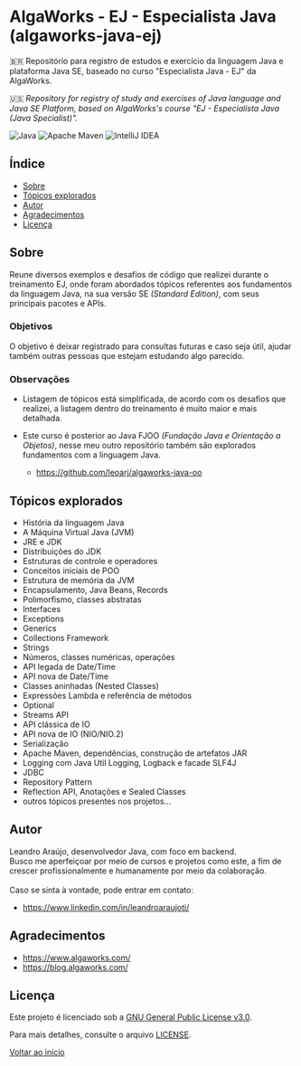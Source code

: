 # AlgaWorks - EJ - Especialista Java (algaworks-java-ej)

🇧🇷
Repositório para registro de estudos e exercício da linguagem Java e plataforma Java SE, baseado no curso "Especialista Java - EJ" da AlgaWorks.

🇺🇸
*Repository for registry of study and exercises of Java language and Java SE Platform, based on AlgaWorks's course "EJ - Especialista Java (Java Specialist)".*

![Java](https://img.shields.io/badge/java-%23ED8B00.svg?style=for-the-badge&logo=openjdk&logoColor=white)
![Apache Maven](https://img.shields.io/badge/Apache%20Maven-C71A36?style=for-the-badge&logo=Apache%20Maven&logoColor=white)
![IntelliJ IDEA](https://img.shields.io/badge/IntelliJIDEA-000000.svg?style=for-the-badge&logo=intellij-idea&logoColor=white)

## Índice
- [Sobre](#sobre)
- [Tópicos explorados](#tópicos-explorados)
- [Autor](#autor)
- [Agradecimentos](#agradecimentos)
- [Licença](#licença)

## Sobre
Reune diversos exemplos e desafios de código que realizei durante o treinamento EJ, onde foram abordados tópicos referentes aos fundamentos da linguagem Java, na sua versão SE *(Standard Edition)*, com seus principais pacotes e APIs.

### Objetivos
O objetivo é deixar registrado para consultas futuras e caso seja útil, ajudar também outras pessoas que estejam estudando algo parecido.

### Observações
- Listagem de tópicos está simplificada, de acordo com os desafios que realizei, a listagem dentro do treinamento é muito maior e mais detalhada.

- Este curso é posterior ao Java FJOO *(Fundação Java e Orientação a Objetos)*,
nesse meu outro repositório também são explorados fundamentos com a linguagem Java.
    - https://github.com/leoarj/algaworks-java-oo

## Tópicos explorados
- História da linguagem Java
- A Máquina Virtual Java (JVM)
- JRE e JDK
- Distribuições do JDK
- Estruturas de controle e operadores
- Conceitos iniciais de POO
- Estrutura de memória da JVM
- Encapsulamento, Java Beans, Records
- Polimorfismo, classes abstratas
- Interfaces
- Exceptions
- Generics
- Collections Framework
- Strings
- Números, classes numéricas, operações
- API legada de Date/Time
- API nova de Date/Time
- Classes aninhadas (Nested Classes)
- Expressões Lambda e referência de métodos
- Optional
- Streams API
- API clássica de IO
- API nova de IO (NIO/NIO.2)
- Serialização
- Apache Maven, dependências, construção de artefatos JAR
- Logging com Java Util Logging, Logback e facade SLF4J
- JDBC
- Repository Pattern
- Reflection API, Anotações e Sealed Classes
- outros tópicos presentes nos projetos...

## Autor
Leandro Araújo, desenvolvedor Java, com foco em backend.<br>
Busco me aperfeiçoar por meio de cursos e projetos como este, a fim de crescer profissionalmente e humanamente por meio da colaboração.<br><br>
Caso se sinta à vontade, pode entrar em contato:
- https://www.linkedin.com/in/leandroaraujoti/

## Agradecimentos
- https://www.algaworks.com/
- https://blog.algaworks.com/

## Licença
Este projeto é licenciado sob a [GNU General Public License v3.0](https://www.gnu.org/licenses/gpl-3.0.html).

Para mais detalhes, consulte o arquivo [LICENSE](./LICENSE).

[Voltar ao início](#algaworks---ej---especialista-java-algaworks-java-ej)